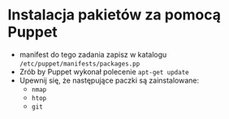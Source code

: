 # Instalacja pakietów za pomocą Puppet

- manifest do tego zadania zapisz w katalogu `/etc/puppet/manifests/packages.pp`
- Zrób by Puppet wykonał polecenie `apt-get update`
- Upewnij się, że następujące paczki są zainstalowane:
    - `nmap`
    - `htop`
    - `git`
